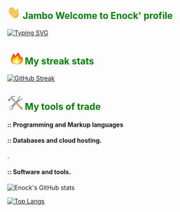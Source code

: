 <h2 style="color:green"><img src="/hey.gif" width="30" height="30"/> <strong>Jambo</strong> Welcome to Enock' profile</h2>


[![Typing SVG](https://readme-typing-svg.herokuapp.com?font=Fira+Code&pause=1000&color=5AB332&center=true&width=435&lines=Full-Stack+development.;Machine+Learning+)](https://git.io/typing-svg)

<h2 style="color:green"><img src="/fire.gif" width="35" height="35"/> My streak stats</h2>

[![GitHub Streak](http://github-readme-streak-stats.herokuapp.com?user=MokuaEnock&theme=merko)](https://git.io/streak-stats)

<h2 style="color:green"><img src="/hammer-and-wrench-objects.gif" width="35" height="35"/> My tools of trade</h2>

#### :: Programming and Markup languages

#### :: Databases and cloud hosting.
.

#### :: Software and tools.
![Enock's GitHub stats](https://github-readme-stats.vercel.app/api?username=MokuaEnock&show_icons=true&theme=merko)


[![Top Langs](https://github-readme-stats.vercel.app/api/top-langs/?username=MokuaEnock&layout=compact&theme=merko)](https://github.com/anuraghazra/github-readme-stats)
